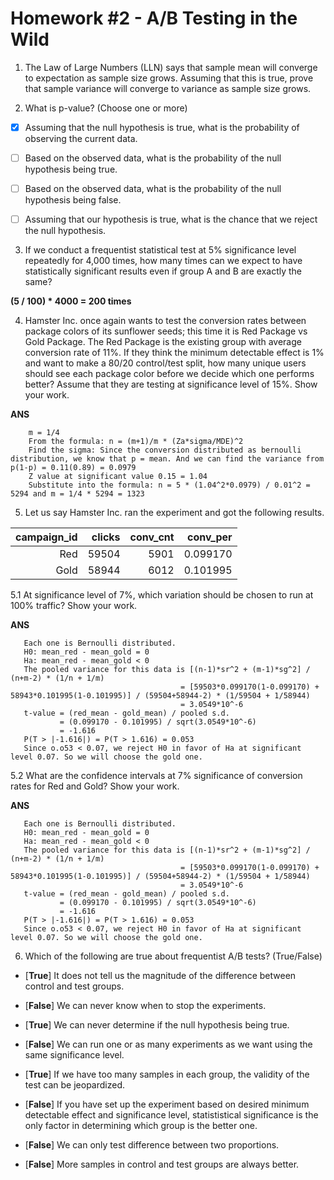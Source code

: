 # Homework #2 - A/B Testing in the Wild

1. The Law of Large Numbers (LLN) says that sample mean will converge to expectation as sample size grows. Assuming that this is true, prove that sample variance will converge to variance as sample size grows. 

2. What is p-value? (Choose one or more)

* [x] Assuming that the null hypothesis is true, what is the probability of observing the current data.

* [ ] Based on the observed data, what is the probability of the null hypothesis being true.

* [ ] Based on the observed data, what is the probability of the null hypothesis being false.

* [ ] Assuming that our hypothesis is true, what is the chance that we reject the null hypothesis.

3. If we conduct a frequentist statistical test at 5% significance level repeatedly for 4,000 times, how many times can we expect to have statistically significant results even if group A and B are exactly the same?

**(5 / 100) * 4000 = 200 times**

4. Hamster Inc. once again wants to test the conversion rates between package colors of its sunflower seeds; this time it is Red Package vs Gold Package. The Red Package is the existing group with average conversion rate of 11%. If they think the minimum detectable effect is 1% and want to make a 80/20 control/test split, how many unique users should see each package color before we decide which one performs better? Assume that they are testing at significance level of 15%. Show your work.

**ANS** 

        m = 1/4
        From the formula: n = (m+1)/m * (Za*sigma/MDE)^2
        Find the sigma: Since the conversion distributed as bernoulli distribution, we know that p = mean. And we can find the variance from p(1-p) = 0.11(0.89) = 0.0979
        Z value at significant value 0.15 = 1.04
        Substitute into the formula: n = 5 * (1.04^2*0.0979) / 0.01^2 = 5294 and m = 1/4 * 5294 = 1323

5. Let us say Hamster Inc. ran the experiment and got the following results. 

| campaign_id | clicks | conv_cnt | conv_per |
|------------:|-------:|---------:|---------:|
|         Red |  59504 |     5901 | 0.099170 |
|        Gold |  58944 |     6012 | 0.101995 |

5.1 At significance level of 7%, which variation should be chosen to run at 100% traffic? Show your work.

**ANS** 

       Each one is Bernoulli distributed.
       H0: mean_red - mean_gold = 0
       Ha: mean_red - mean_gold < 0
       The pooled variance for this data is [(n-1)*sr^2 + (m-1)*sg^2] / (n+m-2) * (1/n + 1/m) 
                                          = [59503*0.099170(1-0.099170) + 58943*0.101995(1-0.101995)] / (59504+58944-2) * (1/59504 + 1/58944)
                                          = 3.0549*10^-6
       t-value = (red_mean - gold_mean) / pooled s.d.
               = (0.099170 - 0.101995) / sqrt(3.0549*10^-6)
               = -1.616
       P(T > |-1.616|) = P(T > 1.616) = 0.053
       Since o.o53 < 0.07, we reject H0 in favor of Ha at significant level 0.07. So we will choose the gold one.

5.2 What are the confidence intervals at 7% significance of conversion rates for Red and Gold? Show your work.

**ANS** 

       Each one is Bernoulli distributed.
       H0: mean_red - mean_gold = 0
       Ha: mean_red - mean_gold < 0
       The pooled variance for this data is [(n-1)*sr^2 + (m-1)*sg^2] / (n+m-2) * (1/n + 1/m) 
                                          = [59503*0.099170(1-0.099170) + 58943*0.101995(1-0.101995)] / (59504+58944-2) * (1/59504 + 1/58944)
                                          = 3.0549*10^-6
       t-value = (red_mean - gold_mean) / pooled s.d.
               = (0.099170 - 0.101995) / sqrt(3.0549*10^-6)
               = -1.616
       P(T > |-1.616|) = P(T > 1.616) = 0.053
       Since o.o53 < 0.07, we reject H0 in favor of Ha at significant level 0.07. So we will choose the gold one.

6. Which of the following are true about frequentist A/B tests? (True/False)

* [**True**] It does not tell us the magnitude of the difference between control and test groups.

* [**False**] We can never know when to stop the experiments.

* [**True**] We can never determine if the null hypothesis being true.

* [**False**] We can run one or as many experiments as we want using the same significance level.

* [**True**] If we have too many samples in each group, the validity of the test can be jeopardized.

* [**False**] If you have set up the experiment based on desired minimum detectable effect and significance level, statististical significance is the only factor in determining which group is the better one.

* [**False**] We can only test difference between two proportions.

* [**False**] More samples in control and test groups are always better.
